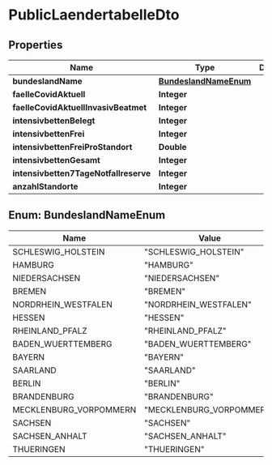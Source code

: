 

# PublicLaendertabelleDto


## Properties

| Name | Type | Description | Notes |
|------------ | ------------- | ------------- | -------------|
|**bundeslandName** | [**BundeslandNameEnum**](#BundeslandNameEnum) |  |  [optional] |
|**faelleCovidAktuell** | **Integer** |  |  [optional] |
|**faelleCovidAktuellInvasivBeatmet** | **Integer** |  |  [optional] |
|**intensivbettenBelegt** | **Integer** |  |  [optional] |
|**intensivbettenFrei** | **Integer** |  |  [optional] |
|**intensivbettenFreiProStandort** | **Double** |  |  [optional] |
|**intensivbettenGesamt** | **Integer** |  |  [optional] |
|**intensivbetten7TageNotfallreserve** | **Integer** |  |  [optional] |
|**anzahlStandorte** | **Integer** |  |  [optional] |



## Enum: BundeslandNameEnum

| Name | Value |
|---- | -----|
| SCHLESWIG_HOLSTEIN | &quot;SCHLESWIG_HOLSTEIN&quot; |
| HAMBURG | &quot;HAMBURG&quot; |
| NIEDERSACHSEN | &quot;NIEDERSACHSEN&quot; |
| BREMEN | &quot;BREMEN&quot; |
| NORDRHEIN_WESTFALEN | &quot;NORDRHEIN_WESTFALEN&quot; |
| HESSEN | &quot;HESSEN&quot; |
| RHEINLAND_PFALZ | &quot;RHEINLAND_PFALZ&quot; |
| BADEN_WUERTTEMBERG | &quot;BADEN_WUERTTEMBERG&quot; |
| BAYERN | &quot;BAYERN&quot; |
| SAARLAND | &quot;SAARLAND&quot; |
| BERLIN | &quot;BERLIN&quot; |
| BRANDENBURG | &quot;BRANDENBURG&quot; |
| MECKLENBURG_VORPOMMERN | &quot;MECKLENBURG_VORPOMMERN&quot; |
| SACHSEN | &quot;SACHSEN&quot; |
| SACHSEN_ANHALT | &quot;SACHSEN_ANHALT&quot; |
| THUERINGEN | &quot;THUERINGEN&quot; |



